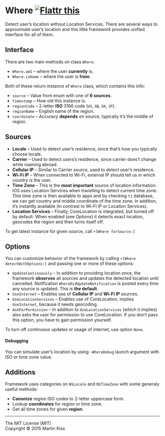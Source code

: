 Where <a href="https://flattr.com/submit/auto?user_id=Tricertops&url=https%3A%2F%2Fgithub.com%2FiMartinKiss%2FWhere" target="_blank"><img src="https://api.flattr.com/button/flattr-badge-large.png" alt="Flattr this" title="Flattr this" border="0"></a>
=============================

Detect user’s location without Location Services. There are several ways to approximate user’s location and this little framework provides unified interface for all of them.

## Interface

There are two main methods on class `Where`:

  - `Where.amI` – where the user **currently** is.
  - `Where.isHome` – where the user is **from**.

Both of these return instance of `Where` class, which contains this info:

  - `source` – Value from enum with one of **6 sources**.
  - `timestamp` – How old this instance is.
  - `regionCode` – 2-letter **ISO** 3166 code (`US`, `GB`, `SK`, `JP`).
  - `regionName` – English name of the region.
  - `coordinate` – Accuracy **depends** on source, typically it’s the middle of region.

## Sources

  - **Locale** – Used to detect user’s residence, since that’s how you typically choose locale.
  - **Carrier** – Used to detect users’s residence, since carrier does’t change while roaming abroad.
  - **Cellular IP** – Similar to Carrier source, used to detect user’s residence.
  - **Wi-Fi IP** – When connected to Wi-Fi, external IP should tell us in which country is the user.
  - **Time Zone** – This is the **most important** source of location information. iOS uses Location Services when travelling to detect current time zone. This time zone is then available to apps and by checking `tz` database, we can get country and middle coordinate of the time zone. In addition, it’s instantly available (in contrast to Wi-Fi IP or Location Services).
  - **Location Services** – Finally, CoreLocation is integrated, but turned off by default. When enabled (see _Options_) it detects exact location, geocodes the region and then turns itself off.

To get latest instance for given source, call `+[Where forSource:]`

## Options

You can customize behavior of the framework by calling `+[Where detectWithOptions:]` and passing one or more of these options:

  - `UpdateContinuously` – In addition to providing location once, the framework **observes** all sources and updates the detected location until cancelled. Notification `WhereDidUpdateNotification` is posted every time any source is updated. This is **the default**.
  - `UseInternet` – Enables use of **Cellular IP** and **Wi-Fi IP** sources.
  - `UseLocationServices` – Enables use of CoreLocation, implies `UseInternet`, because it needs geocoding.
  - `AskForPermission` – In addition to `UseLocationServices` (which it implies) also asks the user for permission to use CoreLocation. If you don’t pass this option, you have to gain permission yourself.
  
To turn off continuous updates or usage of internet, use option `None`.

#### Debugging

You can simulate user’s location by using `-WhereDebug` launch argument with ISO or time zone value.


## Additions

Framework uses categories on `NSLocale` and `NSTimeZone` with some generaly useful methods:

  - **Canonize** region ISO codes to 2-letter uppercase form.
  - Lookup **coordinates** for region or time zone.
  - Get all time zones for given **region**.

---
The MIT License (MIT)  
Copyright © 2015 Martin Kiss
